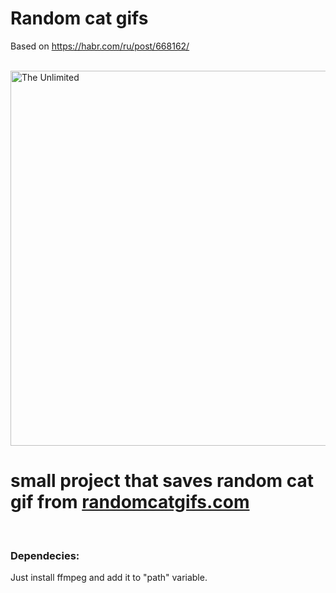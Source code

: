 # Random cat gifs

Based on https://habr.com/ru/post/668162/

<br />

<img src="https://github.com/engaziwayo/random-cat-gifs/blob/main/cli/output/output.gif" alt="The Unlimited" width="600" align="center"/>

<br />

# small project that saves random cat gif from [randomcatgifs.com](https://randomcatgifs.com/)

<br />

### Dependecies:

Just install ffmpeg and add it to "path" variable.


